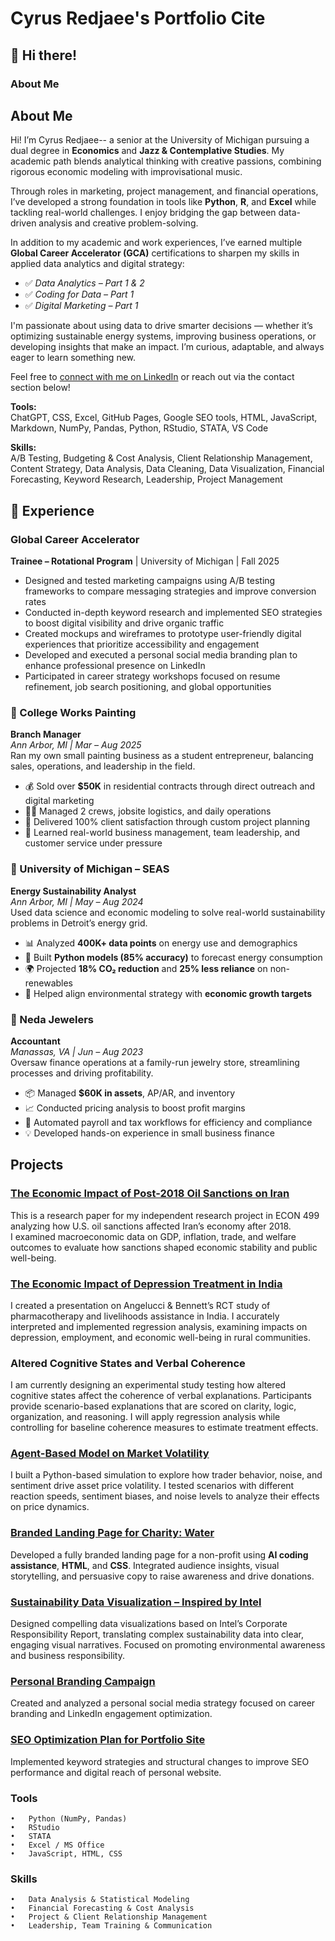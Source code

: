 # Cyrus Redjaee's Portfolio Cite 

## 👋 Hi there!

### About Me

## About Me

Hi! I’m Cyrus Redjaee-- a senior at the University of Michigan pursuing a dual degree in **Economics** and **Jazz & Contemplative Studies**. My academic path blends analytical thinking with creative passions, combining rigorous economic modeling with improvisational music.

Through roles in marketing, project management, and financial operations, I’ve developed a strong foundation in tools like **Python**, **R**, and **Excel** while tackling real-world challenges. I enjoy bridging the gap between data-driven analysis and creative problem-solving.

In addition to my academic and work experiences, I’ve earned multiple **Global Career Accelerator (GCA)** certifications to sharpen my skills in applied data analytics and digital strategy:
- ✅ *Data Analytics – Part 1 & 2*
- ✅ *Coding for Data – Part 1*
- ✅ *Digital Marketing – Part 1*

I'm passionate about using data to drive smarter decisions — whether it’s optimizing sustainable energy systems, improving business operations, or developing insights that make an impact. I’m curious, adaptable, and always eager to learn something new.

Feel free to [connect with me on LinkedIn](https://www.linkedin.com/in/cyrus-redjaee-a65053279) or reach out via the contact section below!

**Tools:**  
ChatGPT, CSS, Excel, GitHub Pages, Google SEO tools, HTML, JavaScript, Markdown, NumPy, Pandas, Python, RStudio, STATA, VS Code  
  
**Skills:**  
A/B Testing, Budgeting & Cost Analysis, Client Relationship Management, Content Strategy, Data Analysis, Data Cleaning, Data Visualization, Financial Forecasting, Keyword Research, Leadership, Project Management

## 💼 Experience

### Global Career Accelerator  
**Trainee – Rotational Program** | University of Michigan | Fall 2025

- Designed and tested marketing campaigns using A/B testing frameworks to compare messaging strategies and improve conversion rates  
- Conducted in-depth keyword research and implemented SEO strategies to boost digital visibility and drive organic traffic  
- Created mockups and wireframes to prototype user-friendly digital experiences that prioritize accessibility and engagement  
- Developed and executed a personal social media branding plan to enhance professional presence on LinkedIn  
- Participated in career strategy workshops focused on resume refinement, job search positioning, and global opportunities

### 🎨 College Works Painting  
**Branch Manager**  
*Ann Arbor, MI | Mar – Aug 2025*  
Ran my own small painting business as a student entrepreneur, balancing sales, operations, and leadership in the field.  
- 💰 Sold over **$50K** in residential contracts through direct outreach and digital marketing  
- 👷‍♂️ Managed 2 crews, jobsite logistics, and daily operations  
- 🤝 Delivered 100% client satisfaction through custom project planning  
- 🧠 Learned real-world business management, team leadership, and customer service under pressure

### 🌱 University of Michigan – SEAS  
**Energy Sustainability Analyst**  
*Ann Arbor, MI | May – Aug 2024*  
Used data science and economic modeling to solve real-world sustainability problems in Detroit’s energy grid.  
- 📊 Analyzed **400K+ data points** on energy use and demographics  
- 🔁 Built **Python models (85% accuracy)** to forecast energy consumption  
- 🌍 Projected **18% CO₂ reduction** and **25% less reliance** on non-renewables  
- 🔎 Helped align environmental strategy with **economic growth targets**

### 💎 Neda Jewelers  
**Accountant**  
*Manassas, VA | Jun – Aug 2023*  
Oversaw finance operations at a family-run jewelry store, streamlining processes and driving profitability.  
- 📦 Managed **$60K in assets**, AP/AR, and inventory  
- 📈 Conducted pricing analysis to boost profit margins  
- 🧾 Automated payroll and tax workflows for efficiency and compliance  
- 💡 Developed hands-on experience in small business finance


## Projects

### [The Economic Impact of Post-2018 Oil Sanctions on Iran](https://docs.google.com/document/d/1bltXELb-Zs8OOJvhIsVSaOPBDRbg7UoKk2Ij6jbp8aM/edit?usp=sharing)
This is a research paper for my independent research project in ECON 499 analyzing how U.S. oil sanctions affected Iran’s economy after 2018.  
I examined macroeconomic data on GDP, inflation, trade, and welfare outcomes to evaluate how sanctions shaped economic stability and public well-being.

### [The Economic Impact of Depression Treatment in India](https://docs.google.com/presentation/d/1uV5LGHpoIl_TIIgLwUH1FzC8VFO7eeH5r_8VSmGne_8/edit?usp=sharing)
I created a presentation on Angelucci & Bennett’s RCT study of pharmacotherapy and livelihoods assistance in India. I accurately interpreted and implemented regression analysis, examining impacts on depression, employment, and economic well-being in rural communities.

### Altered Cognitive States and Verbal Coherence
I am currently designing an experimental study testing how altered cognitive states affect the coherence of verbal explanations. Participants provide scenario-based explanations that are scored on clarity, logic, organization, and reasoning. I will apply regression analysis while controlling for baseline coherence measures to estimate treatment effects.

### [Agent-Based Model on Market Volatility](https://docs.google.com/presentation/d/1vqErBj4tqCArg9qmmVrnT-lOToKGZXqAxz8pL_VeVZ8/edit?usp=sharing)
I built a Python-based simulation to explore how trader behavior, noise, and sentiment drive asset price volatility. I tested scenarios with different reaction speeds, sentiment biases, and noise levels to analyze their effects on price dynamics.

### [Branded Landing Page for Charity: Water](https://credj.github.io/CR-02-charity-water-lp/)  
Developed a fully branded landing page for a non-profit using **AI coding assistance**, **HTML**, and **CSS**. Integrated audience insights, visual storytelling, and persuasive copy to raise awareness and drive donations.

### [Sustainability Data Visualization – Inspired by Intel](https://docs.google.com/presentation/d/1kEi-gVaElNqAhviK-ODjDebLzqtXKW_AQkn8LcacObc/edit?usp=sharing)  
Designed compelling data visualizations based on Intel’s Corporate Responsibility Report, translating complex sustainability data into clear, engaging visual narratives. Focused on promoting environmental awareness and business responsibility.

### [Personal Branding Campaign](#)  
Created and analyzed a personal social media strategy focused on career branding and LinkedIn engagement optimization.

### [SEO Optimization Plan for Portfolio Site](#)  
Implemented keyword strategies and structural changes to improve SEO performance and digital reach of personal website.


### Tools

	•	Python (NumPy, Pandas)
	•	RStudio
	•	STATA
	•	Excel / MS Office
	•	JavaScript, HTML, CSS

### Skills

	•	Data Analysis & Statistical Modeling
	•	Financial Forecasting & Cost Analysis
	•	Project & Client Relationship Management
	•	Leadership, Team Training & Communication
